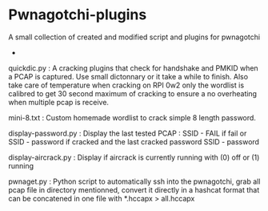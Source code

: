 # Pwnagotchi-plugins
A small collection of created and modified script and plugins for pwnagotchi 

-
quickdic.py : 
A cracking plugins that check for handshake and PMKID when a PCAP is captured. Use small dictonnary or it take a while to finish. Also take care of temperature when cracking on RPI 0w2 only the wordlist is calibred to get 30 second maximum of cracking to ensure a no overheating when multiple pcap is receive.


mini-8.txt : 
Custom homemade wordlist to crack simple 8 length password.

display-password.py : 
Display the last tested PCAP : SSID - FAIL if fail or SSID - password if cracked and the last cracked password SSID - password

display-aircrack.py : 
Display if aircrack is currently running with (0) off or (1) running

pwnaget.py : 
Python script to automatically ssh into the pwnagotchi, grab all pcap file in directory mentionned, convert it directly in a hashcat format that can be concatened in one file with *.hccapx > all.hccapx 
